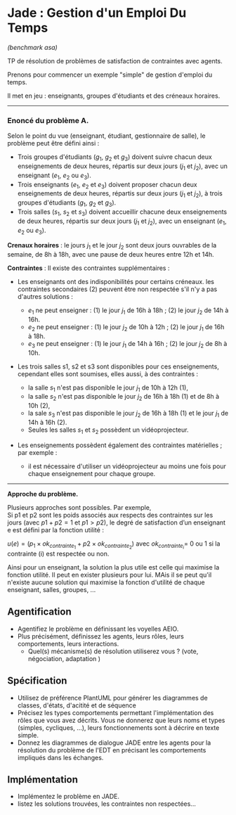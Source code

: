 # Jade :  Gestion d'un Emploi Du Temps
*(benchmark asa)*

TP de résolution de problèmes de satisfaction de contraintes avec agents.

Prenons pour commencer un exemple "simple" de gestion d'emploi du temps.

Il met en jeu : enseignants, groupes d'étudiants et des créneaux horaires.

---
### Enoncé du problème A.
Selon le point du vue (enseignant, étudiant, gestionnaire de salle), le problème peut être défini ainsi :
- Trois groupes d'étudiants ($g_1$, $g_2$ et $g_3$) doivent suivre chacun deux enseignements de deux heures, répartis sur deux jours ($j_1$ et $j_2$), avec un enseignant ($e_1$, $e_2$ ou $e_3$).
- Trois enseignants ($e_1$, $e_2$ et $e_3$) doivent proposer chacun deux enseignements de deux heures, répartis sur deux jours ($j_1$ et $j_2$), à trois groupes d'étudiants ($g_1$, $g_2$ et $g_3$).
- Trois salles ($s_1$, $s_2$ et $s_3$) doivent accueillir chacune deux enseignements de deux heures, répartis sur deux jours ($j_1$ et $j_2$), avec un enseignant ($e_1$, $e_2$ ou $e_3$).

**Crenaux horaires** : le jours $j_1$ et le jour $j_2$ sont deux jours ouvrables de la semaine, de 8h à 18h, avec une pause de deux heures entre 12h et 14h.

**Contraintes** :
Il existe des contraintes supplémentaires :
- Les enseignants ont des indisponibilités pour certains créneaux. les contraintes secondaires (2) peuvent être non respectée s'il n'y a pas d'autres solutions :
    - $e_1$ ne peut enseigner : (1) le jour $j_1$ de 16h à 18h ; (2) le jour $j_2$ de 14h à 16h.
    - $e_2$ ne peut enseigner : (1) le jour $j_2$ de 10h à 12h ; (2) le jour $j_1$ de 16h à 18h.
    - $e_3$ ne peut enseigner : (1) le jour $j_1$ de 14h à 16h ; (2) le jour $j_2$ de 8h à 10h.

- Les trois salles s1, s2 et s3 sont disponibles pour ces enseignements, cependant elles sont soumises, elles aussi, à des contraintes :
    - la salle $s_1$ n'est pas disponible le jour $j_1$ de 10h à 12h (1),
    - la salle $s_2$ n'est pas disponible le jour $j_2$ de 16h à 18h (1) et de 8h à 10h (2),
    - la sale $s_3$ n'est pas disponible le jour $j_2$ de 16h à 18h (1) et le jour $j_1$ de 14h à 16h (2).
    - Seules les salles $s_1$ et $s_2$ possèdent un vidéoprojecteur.

- Les enseignements possèdent également des contraintes matérielles ; par exemple :
    - il est nécessaire d'utiliser un vidéoprojecteur au moins une fois pour chaque enseignement pour chaque groupe.

---

**Approche du problème.**

Plusieurs approches sont possibles.
Par exemple,  
Si p1 et p2 sont les poids associés aux respects des contraintes sur les jours (avec $p1 + p2 = 1$ et $p1 > p2$),
le degré de satisfaction d’un enseignant e est défini par la fonction utilité :

$u(e) = (p_1 \times ok_{contrainte_1} + p2 \times ok_{contrainte_2})$ avec $ok_{contrainte_i} =$ 0 ou 1 si la contrainte (i) est respectée ou non.

Ainsi pour un enseignant, la solution la plus utile est celle qui maximise la fonction utilité. Il peut en exister plusieurs pour lui.
MAis il se peut qu'il n'existe aucune solution qui maximise la fonction d'utilité de chaque enseignant, salles, groupes, ...


## Agentification
- Agentifiez le problème en définissant les voyelles AEIO.
- Plus précisément, définissez les agents, leurs rôles, leurs comportements, leurs interactions.
    - Quel(s) mécanisme(s) de résolution utiliserez vous ? (vote, négociation, adaptation )

## Spécification
- Utilisez de préférence PlantUML pour générer les diagrammes de classes, d'états, d'acitité et  de séquence
- Précisez les types comportements permettant l'implémentation des rôles que vous avez décrits. Vous ne donnerez que leurs noms et types (simples, cycliques, ...), leurs fonctionnements sont à décrire en texte simple.
- Donnez les diagrammes de dialogue JADE entre les agents pour la résolution du problème de l'EDT en précisant les comportements impliqués dans les échanges.

## Implémentation
- Implémentez le problème en JADE.
- listez les solutions trouvées, les contraintes non respectées...
